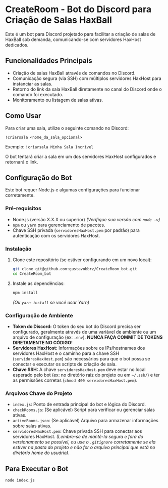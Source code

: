 # CreateRoom - Bot do Discord para Criação de Salas HaxBall

Este é um bot para Discord projetado para facilitar a criação de salas de HaxBall sob demanda, comunicando-se com servidores HaxHost dedicados.

## Funcionalidades Principais

* Criação de salas HaxBall através de comandos no Discord.
* Comunicação segura (via SSH) com múltiplos servidores HaxHost para instanciar as salas.
* Retorno do link da sala HaxBall diretamente no canal do Discord onde o comando foi executado.
* Monitoramento ou listagem de salas ativas. 
## Como Usar

Para criar uma sala, utilize o seguinte comando no Discord:

`!criarsala <nome_da_sala_opcional>` 

Exemplo:
`!criarsala Minha Sala Incrível`

O bot tentará criar a sala em um dos servidores HaxHost configurados e retornará o link.

## Configuração do Bot

Este bot requer Node.js e algumas configurações para funcionar corretamente.

### Pré-requisitos

* Node.js (versão X.X.X ou superior) *(Verifique sua versão com `node -v`)*
* `npm` ou `yarn` para gerenciamento de pacotes.
* Chave SSH privada (`servidoresHaxHost.pem` por padrão) para autenticação com os servidores HaxHost.

### Instalação

1.  Clone este repositório (se estiver configurando em um novo local):
    ```bash
    git clone git@github.com:gustavobbrz/CreateRoom_bot.git
    cd CreateRoom_bot
    ```
2.  Instale as dependências:
    ```bash
    npm install
    ```
    *(Ou `yarn install` se você usar Yarn)*

### Configuração de Ambiente

* **Token do Discord:** O token do seu bot do Discord precisa ser configurado, geralmente através de uma variável de ambiente ou um arquivo de configuração (ex: `.env`). **NUNCA FAÇA COMMIT DE TOKENS DIRETAMENTE NO CÓDIGO!**
* **Servidores HaxHost:** Informações sobre os IPs/hostnames dos servidores HaxHost e o caminho para a chave SSH (`servidoresHaxHost.pem`) são necessários para que o bot possa se conectar e executar os scripts de criação de sala.
* **Chave SSH:** A chave `servidoresHaxHost.pem` deve estar no local esperado pelo bot (ex: no diretório raiz do projeto ou em `~/.ssh/`) e ter as permissões corretas (`chmod 400 servidoresHaxHost.pem`).

### Arquivos Chave do Projeto

* `index.js`: Ponto de entrada principal do bot e lógica do Discord.
* `checkRooms.js`: (Se aplicável) Script para verificar ou gerenciar salas ativas.
* `activeRooms.json`: (Se aplicável) Arquivo para armazenar informações sobre salas ativas.
* `servidoresHaxHost.pem`: Chave privada SSH para conectar aos servidores HaxHost. *(Lembre-se de mantê-la segura e fora do versionamento se possível, ou use o `.gitignore` corretamente se ela estiver na pasta do projeto e não for o arquivo principal que está no diretório home do usuário)*.

## Para Executar o Bot

```bash
node index.js
